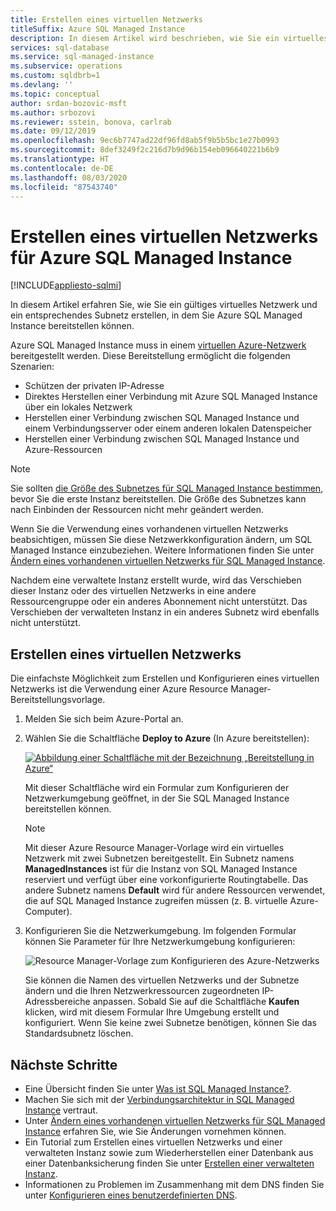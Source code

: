 ```yaml
---
title: Erstellen eines virtuellen Netzwerks
titleSuffix: Azure SQL Managed Instance
description: In diesem Artikel wird beschrieben, wie Sie ein virtuelles Netzwerk erstellen, das für die Bereitstellung von Azure SQL Managed Instance konfiguriert ist.
services: sql-database
ms.service: sql-managed-instance
ms.subservice: operations
ms.custom: sqldbrb=1
ms.devlang: ''
ms.topic: conceptual
author: srdan-bozovic-msft
ms.author: srbozovi
ms.reviewer: sstein, bonova, carlrab
ms.date: 09/12/2019
ms.openlocfilehash: 9ec6b7747ad22df96fd8ab5f9b5b5bc1e27b0993
ms.sourcegitcommit: 8def3249f2c216d7b9d96b154eb096640221b6b9
ms.translationtype: HT
ms.contentlocale: de-DE
ms.lasthandoff: 08/03/2020
ms.locfileid: "87543740"
---
```

# <a name="create-a-virtual-network-for-azure-sql-managed-instance"></a>Erstellen eines virtuellen Netzwerks für Azure SQL Managed Instance
[!INCLUDE[appliesto-sqlmi](../includes/appliesto-sqlmi.md)]

In diesem Artikel erfahren Sie, wie Sie ein gültiges virtuelles Netzwerk und ein entsprechendes Subnetz erstellen, in dem Sie Azure SQL Managed Instance bereitstellen können.

Azure SQL Managed Instance muss in einem [virtuellen Azure-Netzwerk](../../virtual-network/virtual-networks-overview.md) bereitgestellt werden. Diese Bereitstellung ermöglicht die folgenden Szenarien:

- Schützen der privaten IP-Adresse
- Direktes Herstellen einer Verbindung mit Azure SQL Managed Instance über ein lokales Netzwerk
- Herstellen einer Verbindung zwischen SQL Managed Instance und einem Verbindungsserver oder einem anderen lokalen Datenspeicher
- Herstellen einer Verbindung zwischen SQL Managed Instance und Azure-Ressourcen  

> [!NOTE]
> Sie sollten [die Größe des Subnetzes für SQL Managed Instance bestimmen](vnet-subnet-determine-size.md), bevor Sie die erste Instanz bereitstellen. Die Größe des Subnetzes kann nach Einbinden der Ressourcen nicht mehr geändert werden.
>
> Wenn Sie die Verwendung eines vorhandenen virtuellen Netzwerks beabsichtigen, müssen Sie diese Netzwerkkonfiguration ändern, um SQL Managed Instance einzubeziehen. Weitere Informationen finden Sie unter [Ändern eines vorhandenen virtuellen Netzwerks für SQL Managed Instance](vnet-existing-add-subnet.md).
>
> Nachdem eine verwaltete Instanz erstellt wurde, wird das Verschieben dieser Instanz oder des virtuellen Netzwerks in eine andere Ressourcengruppe oder ein anderes Abonnement nicht unterstützt.  Das Verschieben der verwalteten Instanz in ein anderes Subnetz wird ebenfalls nicht unterstützt.
>

## <a name="create-a-virtual-network"></a>Erstellen eines virtuellen Netzwerks

Die einfachste Möglichkeit zum Erstellen und Konfigurieren eines virtuellen Netzwerks ist die Verwendung einer Azure Resource Manager-Bereitstellungsvorlage.

1. Melden Sie sich beim Azure-Portal an.

2. Wählen Sie die Schaltfläche **Deploy to Azure** (In Azure bereitstellen):

   [![Abbildung einer Schaltfläche mit der Bezeichnung „Bereitstellung in Azure“](https://azuredeploy.net/deploybutton.png)](https://portal.azure.com/#create/Microsoft.Template/uri/https%3A%2F%2Fraw.githubusercontent.com%2FAzure%2Fazure-quickstart-templates%2Fmaster%2F101-sql-managed-instance-azure-environment%2Fazuredeploy.json)

   Mit dieser Schaltfläche wird ein Formular zum Konfigurieren der Netzwerkumgebung geöffnet, in der Sie SQL Managed Instance bereitstellen können.

   > [!Note]
   > Mit dieser Azure Resource Manager-Vorlage wird ein virtuelles Netzwerk mit zwei Subnetzen bereitgestellt. Ein Subnetz namens **ManagedInstances** ist für die Instanz von SQL Managed Instance reserviert und verfügt über eine vorkonfigurierte Routingtabelle. Das andere Subnetz namens **Default** wird für andere Ressourcen verwendet, die auf SQL Managed Instance zugreifen müssen (z. B. virtuelle Azure-Computer).

3. Konfigurieren Sie die Netzwerkumgebung. Im folgenden Formular können Sie Parameter für Ihre Netzwerkumgebung konfigurieren:

   ![Resource Manager-Vorlage zum Konfigurieren des Azure-Netzwerks](./media/virtual-network-subnet-create-arm-template/create-mi-network-arm.png)

   Sie können die Namen des virtuellen Netzwerks und der Subnetze ändern und die Ihren Netzwerkressourcen zugeordneten IP-Adressbereiche anpassen. Sobald Sie auf die Schaltfläche **Kaufen** klicken, wird mit diesem Formular Ihre Umgebung erstellt und konfiguriert. Wenn Sie keine zwei Subnetze benötigen, können Sie das Standardsubnetz löschen.

## <a name="next-steps"></a>Nächste Schritte

- Eine Übersicht finden Sie unter [Was ist SQL Managed Instance?](sql-managed-instance-paas-overview.md).
- Machen Sie sich mit der [Verbindungsarchitektur in SQL Managed Instance](connectivity-architecture-overview.md) vertraut.
- Unter [Ändern eines vorhandenen virtuellen Netzwerks für SQL Managed Instance](vnet-existing-add-subnet.md) erfahren Sie, wie Sie Änderungen vornehmen können.
- Ein Tutorial zum Erstellen eines virtuellen Netzwerks und einer verwalteten Instanz sowie zum Wiederherstellen einer Datenbank aus einer Datenbanksicherung finden Sie unter [Erstellen einer verwalteten Instanz](instance-create-quickstart.md).
- Informationen zu Problemen im Zusammenhang mit dem DNS finden Sie unter [Konfigurieren eines benutzerdefinierten DNS](custom-dns-configure.md).
